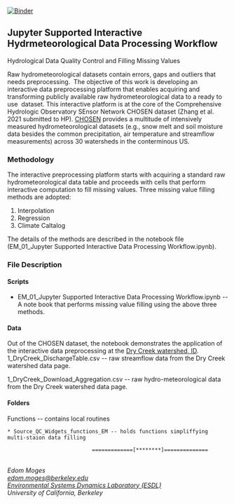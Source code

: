 

[![Binder](https://mybinder.org/badge_logo.svg)](https://mybinder.org/v2/gh/EMscience/CHOSENDryCreek/master)


## Jupyter Supported Interactive Hydrmeteorological Data Processing Workflow

Hydrological Data Quality Control and Filling Missing Values

Raw hydrometeorological datasets contain errors, gaps and outliers that needs preprocessing. 
The objective of this work is developing an interactive data preprocessing platform that enables 
acquiring and transforming publicly available raw hydrometeorological data to a ready to use  
dataset. This interactive platform is at the core of the Comprehensive Hydrologic Observatory SEnsor Network CHOSEN dataset (Zhang et al. 2021 submitted to HP). 
[CHOSEN](https://gitlab.com/esdl/chosen) provides a multitude of intensively measured hydrometeorological datasets (e.g., snow melt and soil moisture data besides 
the common precipitation, air temperature and streamflow measurements) across 30 watersheds in the conterminous US. 

### Methodology

The interactive preprocessing platform starts with acquiring a standard raw hydrometeorological data table and proceeds with cells that perform interactive 
computation to fill missing values. Three missing value filling methods are adopted:

1. Interpolation
2. Regression
3. Climate Caltalog

The details of the methods are described in the notebook file (EM_01_Jupyter Supported Interactive Data Processing Workflow.ipynb).

### File Description

#### Scripts
* EM_01_Jupyter Supported Interactive Data Processing Workflow.ipynb  -- A note book that performs missing value filling using the above three methods. 

	
#### Data

Out of the CHOSEN dataset, the notebook demonstrates the application of the interactive data preprocessing at the [Dry Creek watershed, ID](https://www.boisestate.edu/drycreek/).
1_DryCreek_DischargeTable.csv -- raw streamflow data from the Dry Creek watershed data page.

1_DryCreek_Download_Aggregation.csv -- raw hydro-meteorological data from the Dry Creek watershed data page.


#### Folders
Functions -- contains local routines 

	* Source_QC_Widgets_functions_EM -- holds functions simpliffying multi-staion data filling 

>>
                               =============[********]============== 
\
*Edom Moges* \
*edom.moges@berkeley.edu* \
*[Environmental Systems Dynamics Laboratory (ESDL)](https://www.esdlberkeley.com/)*\
*University of California, Berkeley* 

